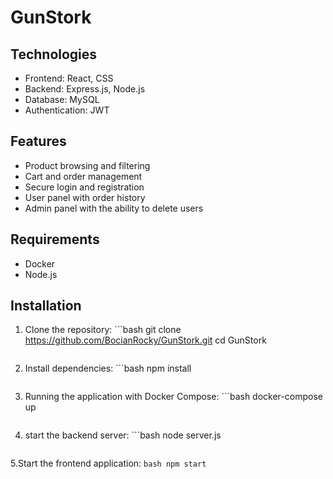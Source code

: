 # GunStork
## Technologies

- Frontend: React, CSS
- Backend: Express.js, Node.js
- Database: MySQL
- Authentication: JWT

## Features

- Product browsing and filtering
- Cart and order management
- Secure login and registration
- User panel with order history
- Admin panel with the ability to delete users

## Requirements

- Docker
- Node.js

## Installation

1. Clone the repository:
       ```bash
    git clone https://github.com/BocianRocky/GunStork.git
    cd GunStork
    ```
2. Install dependencies:
       ```bash
    npm install
    ```
3. Running the application with Docker Compose:
       ```bash
    docker-compose up
    ```
4. start the backend server:
       ```bash
    node server.js
    ```
5.Start the frontend application:
       ```bash
    npm start
    ```


       
